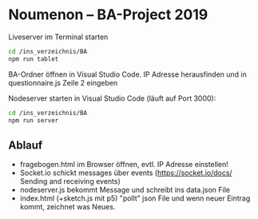 # Noumenon – BA-Project 2019

Liveserver im Terminal starten

```bash
cd /ins_verzeichnis/BA
npm run tablet
```

BA-Ordner öffnen in Visual Studio Code.
IP Adresse herausfinden und in questionnaire.js Zeile 2 eingeben

Nodeserver starten in Visual Studio Code (läuft auf Port 3000):

```bash
cd /ins_verzeichnis/BA
npm run server
```

## Ablauf

  - fragebogen.html im Browser öffnen, evtl. IP Adresse einstellen!
  - Socket.io schickt messages über events (https://socket.io/docs/ Sending and receiving events)
  - nodeserver.js bekommt Message und schreibt ins data.json File
  - index.html (+sketch.js mit p5) "pollt" json File und wenn neuer Eintrag kommt, zeichnet was Neues.
